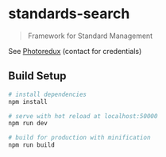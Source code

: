 # standards-search

> Framework for Standard Management

See [Photoredux](https://photoredux.com) (contact for credentials)

## Build Setup

``` bash
# install dependencies
npm install

# serve with hot reload at localhost:50000
npm run dev

# build for production with minification
npm run build
```
 
